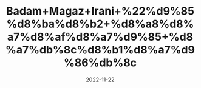 ---
title: 'Badam+Magaz+Irani+%22%d9%85%d8%ba%d8%b2+%d8%a8%d8%a7%d8%af%d8%a7%d9%85+%d8%a7%db%8c%d8%b1%d8%a7%d9%86%db%8c'
date: '2022-11-22' 
metatag: '' 
inventory: '0' 
draft: false 
# meta description 
shortDescripton: 'Unshelled+Almond%22+Sweet+almond+contains+fiber%2c+fatty+acids%2c+and+other+plant+compounds.+These+compounds+might+help+lower+cholesterol+and+regulate+blood+sugar%2c+helping+people+with+high+cholesterol+and+heart+disease.+Sweet+almond+might+also+help+people+stick+to+diets+when+trying+to+lose+weight.'
description: 'Dry+Fruit+%da%88%d8%b1%d8%a7%d8%a6%db%8c+%d9%81%d8%b1%d9%88%d8%aa'
longdescription: ''
tags: ''
brand: ''
subCategory: ''
unit: '250 gm-Pk'
sellCount: '0'
featured: True
# product Price
price: '550.0'
# Product Short Description
shortDescription: 'Unshelled+Almond%22+Sweet+almond+contains+fiber%2c+fatty+acids%2c+and+other+plant+compounds.+These+compounds+might+help+lower+cholesterol+and+regulate+blood+sugar%2c+helping+people+with+high+cholesterol+and+heart+disease.+Sweet+almond+might+also+help+people+stick+to+diets+when+trying+to+lose+weight.'
productID: '7A717FFA-092D-ED11-9968-005056B3A416'
type: 'products'
category: 'Dry+Fruit+%da%88%d8%b1%d8%a7%d8%a6%db%8c+%d9%81%d8%b1%d9%88%d8%aa' 
thumnailproduct: 'https://eraconnect.blob.core.windows.net/product-images/aminsaddiquidawakhana/7A717FFA-092D-ED11-9968-005056B3A416.webp' 
images:
  - image: 'https://eraconnect.blob.core.windows.net/product-images/aminsaddiquidawakhana/7A717FFA-092D-ED11-9968-005056B3A416.webp'  
Variants:
---